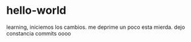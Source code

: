 # hello-world
learning, iniciemos los cambios. 
me deprime un poco esta mierda.
dejo constancia commits
oooo
